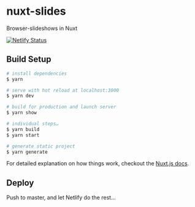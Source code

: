 # nuxt-slides

Browser-slideshows in Nuxt

[![Netlify Status](https://api.netlify.com/api/v1/badges/30d40ecc-4478-4d8b-a659-2de63745d953/deploy-status)](https://app.netlify.com/sites/oddtalks/deploys)

## Build Setup

``` bash
# install dependencies
$ yarn

# serve with hot reload at localhost:3000
$ yarn dev

# build for production and launch server
$ yarn show

# individual steps…
$ yarn build
$ yarn start

# generate static project
$ yarn generate
```

For detailed explanation on how things work, checkout the [Nuxt.js docs](https://github.com/nuxt/nuxt.js).

## Deploy

Push to master, and let Netlify do the rest…
